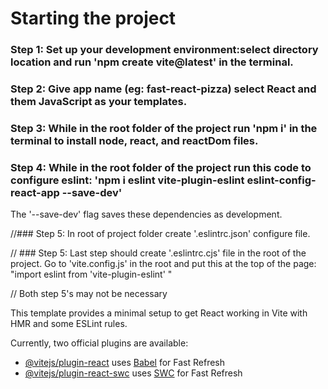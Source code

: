 # Starting the project
### Step 1: Set up your development environment:select directory location and run 'npm create vite@latest' in the terminal.

### Step 2: Give app name (eg: fast-react-pizza) select React and them JavaScript as your templates.

### Step 3: While in the root folder of the project run 'npm i' in the terminal to install node, react, and reactDom files.

### Step 4: While in the root folder of the project run this code to configure eslint: 'npm i eslint vite-plugin-eslint eslint-config-react-app --save-dev'
The '--save-dev' flag saves these dependencies as development.

//### Step 5: In root of project folder create '.eslintrc.json' configure file.

// ### Step 5: Last step should create '.eslintrc.cjs' file in the root of the project. Go to 'vite.config.js' in the root and put this at the top of the page: "import eslint from 'vite-plugin-eslint' "

// Both step 5's may not be necessary 

This template provides a minimal setup to get React working in Vite with HMR and some ESLint rules.

Currently, two official plugins are available:

- [@vitejs/plugin-react](https://github.com/vitejs/vite-plugin-react/blob/main/packages/plugin-react/README.md) uses [Babel](https://babeljs.io/) for Fast Refresh
- [@vitejs/plugin-react-swc](https://github.com/vitejs/vite-plugin-react-swc) uses [SWC](https://swc.rs/) for Fast Refresh
